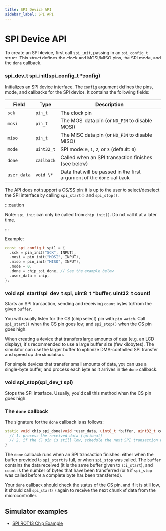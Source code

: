 ```yaml
---
title: SPI Device API
sidebar_label: SPI API
---
```


# SPI Device API

To create an SPI device, first call `spi_init`, passing in an `spi_config_t` struct. This struct defines the clock and MOSI/MISO pins, the SPI mode, and the `done` callback.

### spi_dev_t spi_init(spi_config_t \*config)

Initializes an SPI device interface. The `config` argument defines the pins, mode, and callbacks for the SPI device. It contains the following fields:

| Field       | Type       | Description                                                           |
| ----------- | ---------- | --------------------------------------------------------------------- |
| `sck`       | `pin_t`    | The clock pin                                                         |
| `mosi`      | `pin_t`    | The MOSI data pin (or `NO_PIN` to disable MOSI)                       |
| `miso`      | `pin_t`    | The MISO data pin (or `NO_PIN` to disable MISO)                       |
| `mode`      | `uint32_t` | SPI mode: `0`, `1`, `2`, or `3` (default: `0`)                        |
| `done`      | `callback` | Called when an SPI transaction finishes (see below)                   |
| `user_data` | `void \*`  | Data that will be passed in the first argument of the `done` callback |

The API does not support a CS/SS pin: it is up to the user to select/deselect the SPI interface by calling `spi_start()` and `spi_stop()`.

:::caution

Note: `spi_init` can only be called from `chip_init()`. Do not call it at a later time.

:::

Example:

```cpp
const spi_config_t spi1 = {
  .sck = pin_init("SCK", INPUT),
  .mosi = pin_init("MOSI", INPUT),
  .miso = pin_init("MISO", INPUT),
  .mode = 0,
  .done = chip_spi_done, // See the example below
  .user_data = chip,
};
```

### void spi_start(spi_dev_t spi, uint8_t \*buffer, uint32_t count)

Starts an SPI transaction, sending and receiving `count` bytes to/from the given `buffer`.

You will usually listen for the CS (chip select) pin with `pin_watch`. Call `spi_start()` when the CS pin goes low, and `spi_stop()` when the CS pin goes high.

When creating a device that transfers large amounts of data (e.g. an LCD display), it's recommended to use a large buffer size (few kilobytes). The simulator can use the larger buffer to optimize DMA-controlled SPI transfer and speed up the simulation.

For simple devices that transfer small amounts of data, you can use a single-byte buffer, and process each byte as it arrives in the `done` callback.

### void spi_stop(spi_dev_t spi)

Stops the SPI interface. Usually, you'd call this method when the CS pin goes high.

### The `done` callback

The signature for the `done` callback is as follows:

```cpp
static void chip_spi_done(void *user_data, uint8_t *buffer, uint32_t count) {
  // 1. process the received data (optional)
  // 2. if the CS pin is still low, schedule the next SPI transaction using `spi_start`
}
```

The `done` callback runs when an SPI transaction finishes: either when the buffer provided to `spi_start` is full, or when `spi_stop` was called. The `buffer` contains the data received (it is the same buffer given to `spi_start`), and `count` is the number of bytes that have been transferred (or `0` if `spi_stop` was called before a complete byte has been transferred).

Your `done` callback should check the status of the CS pin, and if it is still low, it should call `spi_start()` again to receive the next chunk of data from the microcontroller.

## Simulator examples

- [SPI ROT13 Chip Example](https://wokwi.com/projects/330669951756010068)
